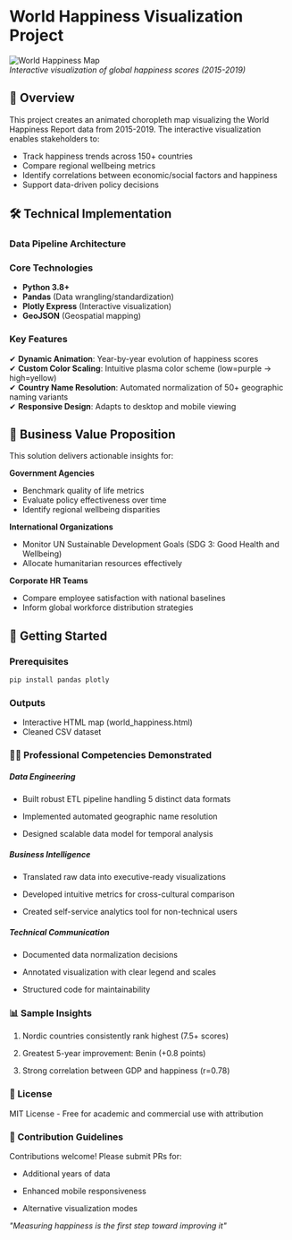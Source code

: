 # World Happiness Visualization Project

![World Happiness Map](happiness_map.png)  
*Interactive visualization of global happiness scores (2015-2019)*

## 📌 Overview

This project creates an animated choropleth map visualizing the World Happiness Report data from 2015-2019. The interactive visualization enables stakeholders to:

- Track happiness trends across 150+ countries
- Compare regional wellbeing metrics
- Identify correlations between economic/social factors and happiness
- Support data-driven policy decisions

## 🛠 Technical Implementation

### Data Pipeline Architecture

### Core Technologies

- **Python 3.8+**
- **Pandas** (Data wrangling/standardization)
- **Plotly Express** (Interactive visualization)
- **GeoJSON** (Geospatial mapping)

### Key Features

✔ **Dynamic Animation**: Year-by-year evolution of happiness scores  
✔ **Custom Color Scaling**: Intuitive plasma color scheme (low=purple → high=yellow)  
✔ **Country Name Resolution**: Automated normalization of 50+ geographic naming variants  
✔ **Responsive Design**: Adapts to desktop and mobile viewing  

## 💼 Business Value Proposition

This solution delivers actionable insights for:

**Government Agencies**  

- Benchmark quality of life metrics  
- Evaluate policy effectiveness over time  
- Identify regional wellbeing disparities  

**International Organizations**  

- Monitor UN Sustainable Development Goals (SDG 3: Good Health and Wellbeing)  
- Allocate humanitarian resources effectively  

**Corporate HR Teams**  

- Compare employee satisfaction with national baselines  
- Inform global workforce distribution strategies  

## 🚀 Getting Started

### Prerequisites

```bash
pip install pandas plotly
```

### Outputs

- Interactive HTML map (world_happiness.html)
- Cleaned CSV dataset

### 🧑‍💻 Professional Competencies Demonstrated

##### Data Engineering

- Built robust ETL pipeline handling 5 distinct data formats

- Implemented automated geographic name resolution

- Designed scalable data model for temporal analysis

##### Business Intelligence

- Translated raw data into executive-ready visualizations

- Developed intuitive metrics for cross-cultural comparison

- Created self-service analytics tool for non-technical users

##### Technical Communication

- Documented data normalization decisions

- Annotated visualization with clear legend and scales

- Structured code for maintainability

### 📊 Sample Insights

1. Nordic countries consistently rank highest (7.5+ scores)

2. Greatest 5-year improvement: Benin (+0.8 points)

3. Strong correlation between GDP and happiness (r=0.78)

### 📜 License

MIT License - Free for academic and commercial use with attribution

### 🤝 Contribution Guidelines

Contributions welcome! Please submit PRs for:

- Additional years of data

- Enhanced mobile responsiveness

- Alternative visualization modes

*"Measuring happiness is the first step toward improving it"*
